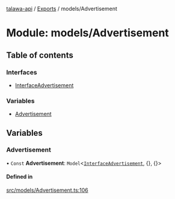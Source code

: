 [talawa-api](../README.md) / [Exports](../modules.md) / models/Advertisement

# Module: models/Advertisement

## Table of contents

### Interfaces

- [InterfaceAdvertisement](../interfaces/models_Advertisement.InterfaceAdvertisement.md)

### Variables

- [Advertisement](models_Advertisement.md#advertisement)

## Variables

### Advertisement

• `Const` **Advertisement**: `Model`\<[`InterfaceAdvertisement`](../interfaces/models_Advertisement.InterfaceAdvertisement.md), {}, {}\>

#### Defined in

[src/models/Advertisement.ts:106](https://github.com/PalisadoesFoundation/talawa-api/blob/c199cfb/src/models/Advertisement.ts#L106)
